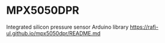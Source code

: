 # MPX5050DPR
Integrated silicon pressure sensor Arduino library
https://rafi-ul.github.io/mpx5050dpr/README.md
